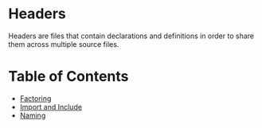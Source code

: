 # Headers

Headers are files that contain declarations and definitions in order to share them across multiple source files.

# Table of Contents

 * [Factoring](Headers/Factoring.md)
 * [Import and Include](Headers/ImportAndInclude.md)
 * [Naming](Headers/Naming.md)